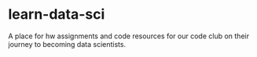 # learn-data-sci
A place for hw assignments and code resources for our code club on their journey to becoming data scientists.
